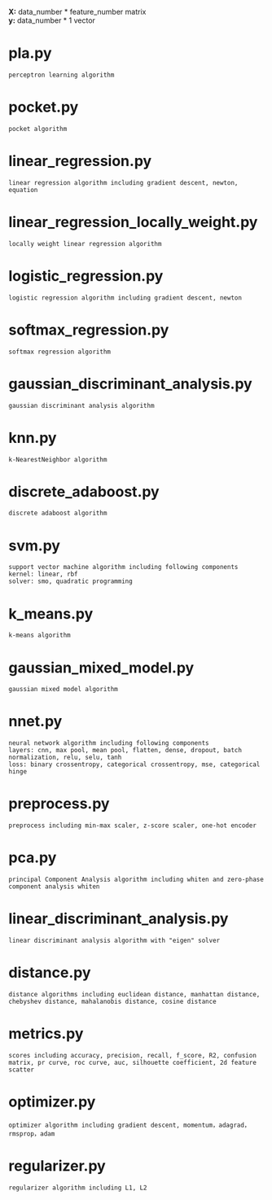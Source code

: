 **X:** data_number * feature_number matrix<br>
**y:** data_number * 1 vector<br>

# pla.py
    perceptron learning algorithm
# pocket.py
    pocket algorithm
# linear_regression.py
    linear regression algorithm including gradient descent, newton, equation
# linear_regression_locally_weight.py
    locally weight linear regression algorithm
# logistic_regression.py
    logistic regression algorithm including gradient descent, newton
# softmax_regression.py
    softmax regression algorithm
# gaussian_discriminant_analysis.py
    gaussian discriminant analysis algorithm
# knn.py
    k-NearestNeighbor algorithm
# discrete_adaboost.py
    discrete adaboost algorithm
# svm.py
    support vector machine algorithm including following components
    kernel: linear, rbf
    solver: smo, quadratic programming
# k_means.py
    k-means algorithm
# gaussian_mixed_model.py
    gaussian mixed model algorithm
# nnet.py
    neural network algorithm including following components
    layers: cnn, max pool, mean pool, flatten, dense, dropout, batch normalization, relu, selu, tanh
    loss: binary crossentropy, categorical crossentropy, mse, categorical hinge
# preprocess.py
    preprocess including min-max scaler, z-score scaler, one-hot encoder
# pca.py
    principal Component Analysis algorithm including whiten and zero-phase component analysis whiten
# linear_discriminant_analysis.py
    linear discriminant analysis algorithm with "eigen" solver
# distance.py
    distance algorithms including euclidean distance, manhattan distance, chebyshev distance, mahalanobis distance, cosine distance
# metrics.py
    scores including accuracy, precision, recall, f_score, R2, confusion matrix, pr curve, roc curve, auc, silhouette coefficient, 2d feature scatter
# optimizer.py
    optimizer algorithm including gradient descent, momentum，adagrad，rmsprop，adam
# regularizer.py
    regularizer algorithm including L1, L2
